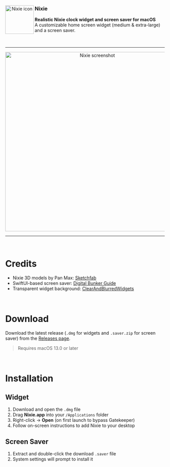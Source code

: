 <div align="center">
  <img width="90" alt="Nixie icon" align="left" src="https://github.com/user-attachments/assets/9676c974-4d79-4ac4-889e-07e51a822995" />
  <div align="left">
    <h3>Nixie</h3>
    <p>
      <strong>Realistic Nixie clock widget and screen saver for macOS</strong>
      <br>
      A customizable home screen widget (medium & extra-large) and a screen saver.
    </p>
  </div>
</div>

<br />

---

<p align="center">
  <img width="566" alt="Nixie screenshot" src="https://github.com/user-attachments/assets/6934e607-cb3d-4a0f-87f6-c45cf5f2e7da" />
</p>

---

<br />

# Credits

- Nixie 3D models by Pan Max: [Sketchfab](https://skfb.ly/oAwVp)
- SwiftUI-based screen saver: [Digital Bunker Guide](https://digitalbunker.dev/creating-a-macos-screensaver-in-swiftui/)
- Transparent widget background: [ClearAndBlurredWidgets](https://github.com/pookjw/ClearAndBlurredWidgets)

<br />

# Download

Download the latest release (`.dmg` for widgets and `.saver.zip` for screen saver) from the [Releases page](https://github.com/mem-red/nixie/releases).

> Requires macOS 13.0 or later

<br />

# Installation

## Widget

1. Download and open the `.dmg` file
2. Drag **Nixie.app** into your `/Applications` folder
3. Right-click -> **Open** (on first launch to bypass Gatekeeper)
4. Follow on-screen instructions to add Nixie to your desktop

## Screen Saver

1. Extract and double-click the download `.saver` file
2. System settings will prompt to install it

